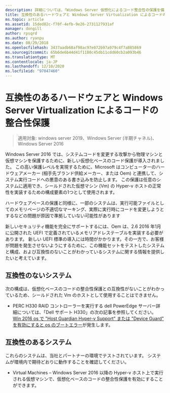 ```yaml
---
description: 詳細については、「Windows Server 仮想化によるコード整合性の保護を備えた互換性のあるハードウェア」を参照してください。
title: 互換性のあるハードウェアと Windows Server Virtualization によるコードの整合性保護
ms.topic: article
ms.assetid: 15ded82c-f70f-4efb-9e26-2731127931af
manager: dongill
author: rpsqrd
ms.author: ryanpu
ms.date: 08/29/2018
ms.openlocfilehash: 3437aadb68af98ac97e072b97a979c4f7a885869
ms.sourcegitcommit: 65b6de6b44d41f1180c45db11cdd60cb2a093b46
ms.translationtype: MT
ms.contentlocale: ja-JP
ms.lasthandoff: 12/10/2020
ms.locfileid: "97047460"
---
```

# <a name="compatible-hardware-with-windows-server-virtualization-based-protection-of-code-integrity"></a>互換性のあるハードウェアと Windows Server Virtualization によるコードの整合性保護

>適用対象: windows server 2019、Windows Server (半期チャネル)、Windows Server 2016

Windows Server 2016 では、システムコードを変更する攻撃から物理マシンと仮想マシンを保護するために、新しい仮想化ベースのコード保護が導入されました。
この高い保護レベルを実現するために、Microsoft はコンピューターのハードウェアメーカー (相手先ブランド供給メーカー、または Oem) と連携して、システム実行コードへの悪意のある書き込みを防止します。
この保護は任意のシステムに適用でき、シールドされた仮想マシン (Vm) の Hyper-v ホストの正常性を実装するための構成要素の1つとして使用されます。

ハードウェアベースの保護と同様に、一部のシステムは、実行可能ファイルとしてのメモリページの不適切なマーキング、実際に実行時にコードを変更しようとするなどの問題が原因で準拠していない可能性があります

新しいセキュリティ機能を完全にサポートするには、Oem は、2.6 2016 年1月に公開された UEFI で定義されているメモリアドレステーブルを実装する必要があります。
新しい UEFI 標準の導入には時間がかかります。その一方で、お客様が問題を発生させないようにするために、この機能セットをテストしたシステムと構成、および互換性のないことがわかっているシステムに関する情報を提供したいと考えています。

## <a name="non-compatible-systems"></a>互換性のないシステム

次の構成は、仮想化ベースのコードの整合性保護との互換性がないことがわかっているため、シールドされた Vm のホストとして使用することはできません。

- PERC H330 RAID コントローラーを実行する dell PowerEdge サーバー詳細については、「Dell サポート H330」の次の記事を参照してください。 [Win 2016 os で "Host Guardian Hyper-v Support" または "Device Guard" を有効にすると os のブートエラー](http://www.dell.com/Support/Article/us/en/19/QNA44045)が発生します。


## <a name="compatible-systems"></a>互換性のあるシステム

これらのシステムは、当社とパートナーの環境でテストされています。
システムが環境内で期待どおりに動作することを確認してください。

- Virtual Machines – Windows Server 2016 以降の Hyper-v ホスト上で実行される仮想マシンで、仮想化ベースのコードの整合性保護を有効にすることができます。



